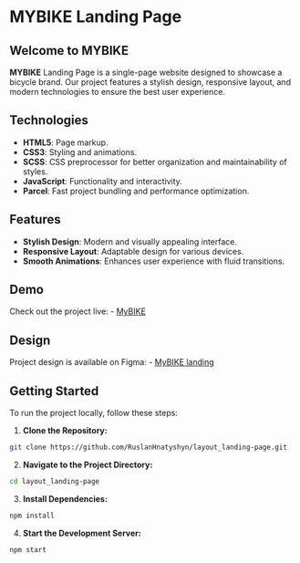 # MYBIKE Landing Page

## Welcome to MYBIKE

**MYBIKE** Landing Page is a single-page website designed to showcase a bicycle brand. Our project features a stylish design, responsive layout, and modern technologies to ensure the best user experience.


## Technologies

- **HTML5**: Page markup.
- **CSS3**: Styling and animations.
- **SCSS**: CSS preprocessor for better organization and maintainability of styles.
- **JavaScript**: Functionality and interactivity.
- **Parcel**: Fast project bundling and performance optimization.


## Features

- **Stylish Design**: Modern and visually appealing interface.
- **Responsive Layout**: Adaptable design for various devices.
- **Smooth Animations**: Enhances user experience with fluid transitions.


## Demo
Check out the project live: - [MyBIKE](https://RuslanHnatyshyn.github.io/layout_landing-page/)


## Design
Project design is available on Figma: - [MyBIKE landing](https://www.figma.com/file/NZQAIydtHo5QkINyGLHNcq/BIKE-New-Version?node-id=0%3A1)


## Getting Started

To run the project locally, follow these steps:

1. **Clone the Repository:**

```bash
git clone https://github.com/RuslanHnatyshyn/layout_landing-page.git

```

2. **Navigate to the Project Directory:**

```bash
cd layout_landing-page

```

3. **Install Dependencies:**

```bash
npm install

```


4. **Start the Development Server:**

```bash
npm start

```
